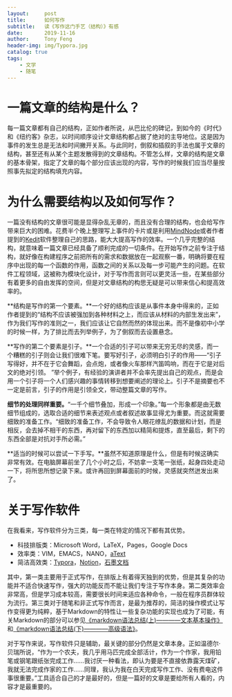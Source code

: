 ```yaml
---
layout:     post
title:      如何写作
subtitle:   读《写作这门手艺（结构）》有感
date:       2019-11-16
author:     Tony Feng
header-img: img/Typora.jpg
catalog: true
tags:
    - 文学
    - 随笔
---
```


# 一篇文章的结构是什么？

每一篇文章都有自己的结构，正如作者所说，从巴比伦的碑记，到如今的《时代》和《纽约客》杂志，以时间顺序设计文章结构都占据了绝对的主导地位。这是因为事件的发生总是无法和时间撇开关系。与此同时，倒叙和插叙的手法也属于文章的结构，甚至还有从某个主题发散得到的文章结构。不管怎么样，文章的结构是文章的基本骨架，指定了文章的每个部分应该出现的内容，写作的时候我们应当尽量按照事先拟定的结构填充内容。

# 为什么需要结构以及如何写作？

一篇没有结构的文章很可能是显得杂乱无章的，而且没有合理的结构，也会给写作带来巨大的困难。花费半个晚上整理写上事件的卡片或是利用[MindNode](https://mindnode.com/)或者作者提到的[Kedit](https://www.kedit.com/)软件整理自己的思路，能大大提高写作的效率。一个几乎完整的结构，就意味着一篇文章已经具备了顺利完成的一切条件。在开始写作之前专注于结构，就好像在构建程序之前把所有的需求和数据放在一起观察一番，明确将要在程序中出现的每一个函数的作用，函数之间的关系以及每一步可能产生的问题。在软件工程领域，这被称为模块化设计，对于写作而言则可以更灵活一些，在某些部分有着更多的自由发挥的空间，但是对文章结构的构思无疑是可以带来信心和提高效率的。

**结构是写作的第一个要素。**一个好的结构应该是从事件本身中得来的，正如作者提到的“结构不应该被强加到各种材料之上，而应该从材料的内部生发出来”，作为我们写作的准则之一，我们应该让它自然而然的体现出来。而不是像初中小学的时候一样，为了排比而去列举例子，为了倒叙而去设置悬念。

**写作的第二个要素是引子。**一个合适的引子可以带来无穷无尽的灵感，而一个糟糕的引子则会让我们很难下笔。要写好引子，必须明白引子的作用——“引子写得好，并不在于它会舞蹈，会点炮，或者像火车那样汽笛鸣响，而在于它是对后文的绝对引领。 ”举个例子，有经验的演讲者并不会率先提出自己的观点，而是会用一个引子将一个人们感兴趣的事情转移到想要阐述的理论上。引子不是摘要也不一定是前言，引子的作用是引领全文，带动整篇文章的写作。

**细节的处理同样重要。**“一千个细节叠加，形成一个印象。”每一个形象都是由无数细节组成的，选取合适的细节来表述观点或者叙述故事显得尤为重要。而这就需要细致的准备工作。“细致的准备工作，不会导致令人眼花缭乱的数据和计划，而是相反，会去掉不相干的东西，再对留下的东西加以精简和提炼，直至最后，剩下的东西全部是对抗对手所必需。”

**适当的时候可以尝试一下手写。**虽然不知道原理是什么，但是有时候这确实非常有效。在电脑屏幕前坐了几个小时之后，不妨拿一支笔一张纸，起身四处走动一下，将所思所想记录下来。或许再回到屏幕面前的时候，灵感就突然迸发出来了。

# 关于写作软件

在我看来，写作软件分为三类，每一类在特定的情况下都有其优势。

* 科技排版类：Microsoft Word，LaTeX，Pages，Google Docs
* 效率类：VIM，EMACS，NANO，[aText](https://www.trankynam.com/atext/)
* 简洁高效类：[Typora](https://www.typora.io/)，[Notion](https://www.notion.so/)，[石墨文档](https://shimo.im/welcome)

其中，第一类主要用于正式写作，在排版上有着得天独到的优势，但是其复杂的功能并不适合快速写作，强大的功能反而不能让我们专注于写作本身。第二类效率会非常高，但是学习成本较高，需要很长时间来适应各种命令，一般在程序员群体较为流行。第三类对于随笔和非正式写作而言，是最为推荐的，简洁的操作模式让写作变得更为纯粹，基于Markdown的特性让一些复杂功能的实现也成为了可能，有关Markdown的部分可以参见[《markdown语法总结(上)————文本基本操作》](https://fengtony686.github.io/2019/08/05/markdown语法总结(上)/) 和[《markdown语法总结(下)————高级语法》](https://fengtony686.github.io/2019/08/07/markdown语法总结(下)/)。

对于写作来说，写作软件只是辅助，最关键的部分仍然是文章本身。正如温德尔·贝瑞所说，“作为一个农夫，我几乎用马匹完成全部活计，作为一个作家，我用铅笔或钢笔跟纸张完成工作……我讨厌一种看法，即认为要是不直接依靠露天煤矿，我就无法完成作家的工作……同理，我认为我在白天完成写作工作、没有费电这件事很重要。”工具适合自己的才是最好的，但是一篇好的文章是要给所有人看的，内容才是最重要的。
